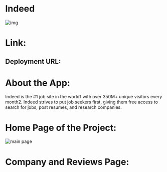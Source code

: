 # Indeed

![img](https://github.com/moaamir02/Indeed-Clone/assets/155052671/efd3a540-17c3-4194-8e29-dff61d6fffc7)

# Link:

## Deployment URL:

# About the App:

Indeed is the #1 job site in the world1 with over 350M+ unique visitors every month2. Indeed strives to put job seekers first, giving them free access to search for jobs, post resumes, and research companies.

# Home Page of the Project:

![main page](https://github.com/moaamir02/Indeed-Clone/assets/155052671/a8df817c-7380-4a39-91ec-c03ee2db8e08)

# Company and Reviews Page:


